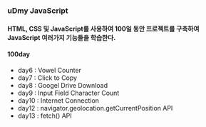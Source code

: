 ### uDmy JavaScript

#### HTML, CSS 및 JavaScript를 사용하여 100일 동안 프로젝트를 구축하여 JavaScript 여러가지 기능들을 학습한다.

#### 100day

- day6 : Vowel Counter
- day7 : Click to Copy
- day8 : Googel Drive Download
- day9 : Input Field Character Count
- day10 : Internet Connection
- day12 : navigator.geolocation.getCurrentPosition API
- day13 : fetch() API